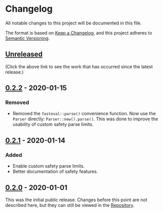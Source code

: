 # Changelog
All notable changes to this project will be documented in this file.

The format is based on [Keep a Changelog](https://keepachangelog.com/en/1.0.0/),
and this project adheres to [Semantic Versioning](https://semver.org/spec/v2.0.0.html).

## [Unreleased]
(Click the above link to see the work that has occurred since the latest release.)

## [0.2.2] - 2020-01-15
### Removed
- Removed the `fasteval::parse()` convenience function.  Now use the `Parser`
  directly: `Parser::new().parse()`.  This was done to improve the usability of
  custom safety parse limits.

## [0.2.1] - 2020-01-14
### Added
- Enable custom safety parse limits.
- Better documentation of safety features.

## [0.2.0] - 2020-01-01
This was the initial public release.  Changes before this point are not
described here, but they can still be viewed in the [Repository].

[Unreleased]: https://github.com/likebike/fasteval/compare/0.2.2...HEAD
[0.2.2]: https://github.com/likebike/fasteval/compare/0.2.1...0.2.2
[0.2.1]: https://github.com/likebike/fasteval/compare/0.2.0...0.2.1
[0.2.0]: https://github.com/likebike/fasteval/releases/tag/0.2.0
[Repository]: https://github.com/likebike/fasteval

